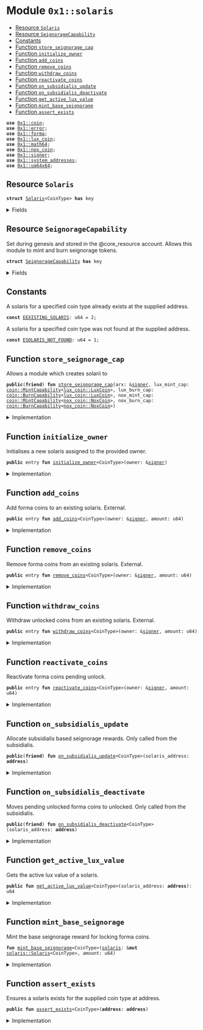 
<a name="0x1_solaris"></a>

# Module `0x1::solaris`



-  [Resource `Solaris`](#0x1_solaris_Solaris)
-  [Resource `SeignorageCapability`](#0x1_solaris_SeignorageCapability)
-  [Constants](#@Constants_0)
-  [Function `store_seignorage_cap`](#0x1_solaris_store_seignorage_cap)
-  [Function `initialize_owner`](#0x1_solaris_initialize_owner)
-  [Function `add_coins`](#0x1_solaris_add_coins)
-  [Function `remove_coins`](#0x1_solaris_remove_coins)
-  [Function `withdraw_coins`](#0x1_solaris_withdraw_coins)
-  [Function `reactivate_coins`](#0x1_solaris_reactivate_coins)
-  [Function `on_subsidialis_update`](#0x1_solaris_on_subsidialis_update)
-  [Function `on_subsidialis_deactivate`](#0x1_solaris_on_subsidialis_deactivate)
-  [Function `get_active_lux_value`](#0x1_solaris_get_active_lux_value)
-  [Function `mint_base_seignorage`](#0x1_solaris_mint_base_seignorage)
-  [Function `assert_exists`](#0x1_solaris_assert_exists)


<pre><code><b>use</b> <a href="coin.md#0x1_coin">0x1::coin</a>;
<b>use</b> <a href="../../std/doc/error.md#0x1_error">0x1::error</a>;
<b>use</b> <a href="forma.md#0x1_forma">0x1::forma</a>;
<b>use</b> <a href="lux_coin.md#0x1_lux_coin">0x1::lux_coin</a>;
<b>use</b> <a href="../../std/doc/math64.md#0x1_math64">0x1::math64</a>;
<b>use</b> <a href="nox_coin.md#0x1_nox_coin">0x1::nox_coin</a>;
<b>use</b> <a href="../../std/doc/signer.md#0x1_signer">0x1::signer</a>;
<b>use</b> <a href="system_addresses.md#0x1_system_addresses">0x1::system_addresses</a>;
<b>use</b> <a href="../../std/doc/uq64x64.md#0x1_uq64x64">0x1::uq64x64</a>;
</code></pre>



<a name="0x1_solaris_Solaris"></a>

## Resource `Solaris`



<pre><code><b>struct</b> <a href="solaris.md#0x1_solaris_Solaris">Solaris</a>&lt;CoinType&gt; <b>has</b> key
</code></pre>



<details>
<summary>Fields</summary>


<dl>
<dt>
<code>owner_address: <b>address</b></code>
</dt>
<dd>
 Address of the owner of the solaris.
</dd>
<dt>
<code>active_lux: <a href="coin.md#0x1_coin_Coin">coin::Coin</a>&lt;<a href="lux_coin.md#0x1_lux_coin_LuxCoin">lux_coin::LuxCoin</a>&gt;</code>
</dt>
<dd>
 Active lux.
</dd>
<dt>
<code>pending_active_lux: <a href="coin.md#0x1_coin_Coin">coin::Coin</a>&lt;<a href="lux_coin.md#0x1_lux_coin_LuxCoin">lux_coin::LuxCoin</a>&gt;</code>
</dt>
<dd>
 Lux pending activation. Occurs every epoch.
</dd>
<dt>
<code>active_nox: <a href="coin.md#0x1_coin_Coin">coin::Coin</a>&lt;<a href="nox_coin.md#0x1_nox_coin_NoxCoin">nox_coin::NoxCoin</a>&gt;</code>
</dt>
<dd>
 Active nox.
</dd>
<dt>
<code>pending_active_nox: <a href="coin.md#0x1_coin_Coin">coin::Coin</a>&lt;<a href="nox_coin.md#0x1_nox_coin_NoxCoin">nox_coin::NoxCoin</a>&gt;</code>
</dt>
<dd>
 Nox pending activation. Occurs every epoch where ARX > 1.
</dd>
<dt>
<code>locked_forma: <a href="coin.md#0x1_coin_Coin">coin::Coin</a>&lt;CoinType&gt;</code>
</dt>
<dd>
 Locked forma coins.
</dd>
<dt>
<code>pending_unlocked_forma: <a href="coin.md#0x1_coin_Coin">coin::Coin</a>&lt;CoinType&gt;</code>
</dt>
<dd>
 Forma coins pending unlock.
</dd>
<dt>
<code>unlocked_forma: <a href="coin.md#0x1_coin_Coin">coin::Coin</a>&lt;CoinType&gt;</code>
</dt>
<dd>
 Unlocked forma coins.
</dd>
<dt>
<code>time_remaining: u64</code>
</dt>
<dd>
 The time remaining until the forma coins are withdrawable.
</dd>
</dl>


</details>

<a name="0x1_solaris_SeignorageCapability"></a>

## Resource `SeignorageCapability`

Set during genesis and stored in the @core_resource account.
Allows this module to mint and burn seignorage tokens.


<pre><code><b>struct</b> <a href="solaris.md#0x1_solaris_SeignorageCapability">SeignorageCapability</a> <b>has</b> key
</code></pre>



<details>
<summary>Fields</summary>


<dl>
<dt>
<code>lux_mint_cap: <a href="coin.md#0x1_coin_MintCapability">coin::MintCapability</a>&lt;<a href="lux_coin.md#0x1_lux_coin_LuxCoin">lux_coin::LuxCoin</a>&gt;</code>
</dt>
<dd>

</dd>
<dt>
<code>lux_burn_cap: <a href="coin.md#0x1_coin_BurnCapability">coin::BurnCapability</a>&lt;<a href="lux_coin.md#0x1_lux_coin_LuxCoin">lux_coin::LuxCoin</a>&gt;</code>
</dt>
<dd>

</dd>
<dt>
<code>nox_mint_cap: <a href="coin.md#0x1_coin_MintCapability">coin::MintCapability</a>&lt;<a href="nox_coin.md#0x1_nox_coin_NoxCoin">nox_coin::NoxCoin</a>&gt;</code>
</dt>
<dd>

</dd>
<dt>
<code>nox_burn_cap: <a href="coin.md#0x1_coin_BurnCapability">coin::BurnCapability</a>&lt;<a href="nox_coin.md#0x1_nox_coin_NoxCoin">nox_coin::NoxCoin</a>&gt;</code>
</dt>
<dd>

</dd>
</dl>


</details>

<a name="@Constants_0"></a>

## Constants


<a name="0x1_solaris_EEXISTING_SOLARIS"></a>

A solaris for a specified coin type already exists at the supplied address.


<pre><code><b>const</b> <a href="solaris.md#0x1_solaris_EEXISTING_SOLARIS">EEXISTING_SOLARIS</a>: u64 = 2;
</code></pre>



<a name="0x1_solaris_ESOLARIS_NOT_FOUND"></a>

A solaris for a specified coin type was not found at the supplied address.


<pre><code><b>const</b> <a href="solaris.md#0x1_solaris_ESOLARIS_NOT_FOUND">ESOLARIS_NOT_FOUND</a>: u64 = 1;
</code></pre>



<a name="0x1_solaris_store_seignorage_cap"></a>

## Function `store_seignorage_cap`

Allows a module which creates solarii to


<pre><code><b>public</b>(<b>friend</b>) <b>fun</b> <a href="solaris.md#0x1_solaris_store_seignorage_cap">store_seignorage_cap</a>(arx: &<a href="../../std/doc/signer.md#0x1_signer">signer</a>, lux_mint_cap: <a href="coin.md#0x1_coin_MintCapability">coin::MintCapability</a>&lt;<a href="lux_coin.md#0x1_lux_coin_LuxCoin">lux_coin::LuxCoin</a>&gt;, lux_burn_cap: <a href="coin.md#0x1_coin_BurnCapability">coin::BurnCapability</a>&lt;<a href="lux_coin.md#0x1_lux_coin_LuxCoin">lux_coin::LuxCoin</a>&gt;, nox_mint_cap: <a href="coin.md#0x1_coin_MintCapability">coin::MintCapability</a>&lt;<a href="nox_coin.md#0x1_nox_coin_NoxCoin">nox_coin::NoxCoin</a>&gt;, nox_burn_cap: <a href="coin.md#0x1_coin_BurnCapability">coin::BurnCapability</a>&lt;<a href="nox_coin.md#0x1_nox_coin_NoxCoin">nox_coin::NoxCoin</a>&gt;)
</code></pre>



<details>
<summary>Implementation</summary>


<pre><code><b>public</b>(<b>friend</b>) <b>fun</b> <a href="solaris.md#0x1_solaris_store_seignorage_cap">store_seignorage_cap</a>(
	arx: &<a href="../../std/doc/signer.md#0x1_signer">signer</a>,
	lux_mint_cap: MintCapability&lt;LuxCoin&gt;,
	lux_burn_cap: BurnCapability&lt;LuxCoin&gt;,
	nox_mint_cap: MintCapability&lt;NoxCoin&gt;,
	nox_burn_cap: BurnCapability&lt;NoxCoin&gt;,
) {
	<a href="system_addresses.md#0x1_system_addresses_assert_arx">system_addresses::assert_arx</a>(arx);
	<b>move_to</b>(arx, <a href="solaris.md#0x1_solaris_SeignorageCapability">SeignorageCapability</a> {
	    lux_mint_cap, lux_burn_cap, nox_mint_cap, nox_burn_cap,
	});
}
</code></pre>



</details>

<a name="0x1_solaris_initialize_owner"></a>

## Function `initialize_owner`

Initialises a new solaris assigned to the provided owner.


<pre><code><b>public</b> entry <b>fun</b> <a href="solaris.md#0x1_solaris_initialize_owner">initialize_owner</a>&lt;CoinType&gt;(owner: &<a href="../../std/doc/signer.md#0x1_signer">signer</a>)
</code></pre>



<details>
<summary>Implementation</summary>


<pre><code><b>public</b> entry <b>fun</b> <a href="solaris.md#0x1_solaris_initialize_owner">initialize_owner</a>&lt;CoinType&gt;(owner: &<a href="../../std/doc/signer.md#0x1_signer">signer</a>) {
	// Ensure a <a href="forma.md#0x1_forma">forma</a> <b>exists</b> for this <a href="solaris.md#0x1_solaris">solaris</a>.
	<a href="forma.md#0x1_forma_assert_exists">forma::assert_exists</a>&lt;CoinType&gt;();
	// Ensure a <a href="solaris.md#0x1_solaris">solaris</a> does not already exist for this owner.
	<b>let</b> owner_address = <a href="../../std/doc/signer.md#0x1_signer_address_of">signer::address_of</a>(owner);
	<b>assert</b>!(!<b>exists</b>&lt;<a href="solaris.md#0x1_solaris_Solaris">Solaris</a>&lt;CoinType&gt;&gt;(owner_address), <a href="../../std/doc/error.md#0x1_error_already_exists">error::already_exists</a>(<a href="solaris.md#0x1_solaris_EEXISTING_SOLARIS">EEXISTING_SOLARIS</a>));
	// Initialise a new <a href="solaris.md#0x1_solaris">solaris</a> and <b>move</b> <b>to</b> owner.
	<b>move_to</b>(owner, <a href="solaris.md#0x1_solaris_Solaris">Solaris</a> {
	    owner_address,
	    active_lux: <a href="coin.md#0x1_coin_zero">coin::zero</a>&lt;LuxCoin&gt;(),
	    pending_active_lux: <a href="coin.md#0x1_coin_zero">coin::zero</a>&lt;LuxCoin&gt;(),
	    active_nox: <a href="coin.md#0x1_coin_zero">coin::zero</a>&lt;NoxCoin&gt;(),
	    pending_active_nox: <a href="coin.md#0x1_coin_zero">coin::zero</a>&lt;NoxCoin&gt;(),
	    locked_forma: <a href="coin.md#0x1_coin_zero">coin::zero</a>&lt;CoinType&gt;(),
	    pending_unlocked_forma: <a href="coin.md#0x1_coin_zero">coin::zero</a>&lt;CoinType&gt;(),
	    unlocked_forma: <a href="coin.md#0x1_coin_zero">coin::zero</a>&lt;CoinType&gt;(),
	    time_remaining: 0,
	});
}
</code></pre>



</details>

<a name="0x1_solaris_add_coins"></a>

## Function `add_coins`

Add forma coins to an existing solaris. External.


<pre><code><b>public</b> entry <b>fun</b> <a href="solaris.md#0x1_solaris_add_coins">add_coins</a>&lt;CoinType&gt;(owner: &<a href="../../std/doc/signer.md#0x1_signer">signer</a>, amount: u64)
</code></pre>



<details>
<summary>Implementation</summary>


<pre><code><b>public</b> entry <b>fun</b> <a href="solaris.md#0x1_solaris_add_coins">add_coins</a>&lt;CoinType&gt;(owner: &<a href="../../std/doc/signer.md#0x1_signer">signer</a>, amount: u64)
	<b>acquires</b> <a href="solaris.md#0x1_solaris_SeignorageCapability">SeignorageCapability</a>, <a href="solaris.md#0x1_solaris_Solaris">Solaris</a>
{
	<b>let</b> solaris_address = <a href="../../std/doc/signer.md#0x1_signer_address_of">signer::address_of</a>(owner);
	<a href="solaris.md#0x1_solaris_assert_exists">assert_exists</a>&lt;CoinType&gt;(solaris_address);

	// Withdraw the specified amount of <a href="forma.md#0x1_forma">forma</a> coins from the owners wallet.
	<b>let</b> coins = <a href="coin.md#0x1_coin_withdraw">coin::withdraw</a>&lt;CoinType&gt;(owner, amount);

	// Check that the <a href="coin.md#0x1_coin">coin</a> value is != 0.
	<b>let</b> amount = <a href="coin.md#0x1_coin_value">coin::value</a>(&coins);
	<b>if</b> (amount == 0) {
	    // Otherwise burn the 0 coins.
	    <a href="coin.md#0x1_coin_destroy_zero">coin::destroy_zero</a>(coins);
	    <b>return</b>
	};

	// Store the added coins into the <a href="solaris.md#0x1_solaris">solaris</a>.
	<b>let</b> <a href="solaris.md#0x1_solaris">solaris</a> = <b>borrow_global_mut</b>&lt;<a href="solaris.md#0x1_solaris_Solaris">Solaris</a>&lt;CoinType&gt;&gt;(solaris_address);
	<a href="coin.md#0x1_coin_merge">coin::merge</a>&lt;CoinType&gt;(&<b>mut</b> <a href="solaris.md#0x1_solaris">solaris</a>.locked_forma, coins);

	// Mint the base seignorage reward for locking <a href="forma.md#0x1_forma">forma</a> coins.
	<a href="solaris.md#0x1_solaris_mint_base_seignorage">mint_base_seignorage</a>&lt;CoinType&gt;(<a href="solaris.md#0x1_solaris">solaris</a>, amount);
}
</code></pre>



</details>

<a name="0x1_solaris_remove_coins"></a>

## Function `remove_coins`

Remove forma coins from an existing solaris. External.


<pre><code><b>public</b> entry <b>fun</b> <a href="solaris.md#0x1_solaris_remove_coins">remove_coins</a>&lt;CoinType&gt;(owner: &<a href="../../std/doc/signer.md#0x1_signer">signer</a>, amount: u64)
</code></pre>



<details>
<summary>Implementation</summary>


<pre><code><b>public</b> entry <b>fun</b> <a href="solaris.md#0x1_solaris_remove_coins">remove_coins</a>&lt;CoinType&gt;(owner: &<a href="../../std/doc/signer.md#0x1_signer">signer</a>, amount: u64)
	<b>acquires</b> <a href="solaris.md#0x1_solaris_SeignorageCapability">SeignorageCapability</a>, <a href="solaris.md#0x1_solaris_Solaris">Solaris</a>
{
	// Short-circuit <b>if</b> amount <b>to</b> remove is 0 so that no events are emitted.
	<b>if</b> (amount == 0) {
	    <b>return</b>
	};
	
	// Fetch the <a href="solaris.md#0x1_solaris">solaris</a> assigned <b>to</b> the current owner.
	<b>let</b> solaris_address = <a href="../../std/doc/signer.md#0x1_signer_address_of">signer::address_of</a>(owner);
	<a href="solaris.md#0x1_solaris_assert_exists">assert_exists</a>&lt;CoinType&gt;(solaris_address);
	<b>let</b> <a href="solaris.md#0x1_solaris">solaris</a> = <b>borrow_global_mut</b>&lt;<a href="solaris.md#0x1_solaris_Solaris">Solaris</a>&lt;CoinType&gt;&gt;(solaris_address);
	
	// Cap the amount <b>to</b> unlock by the maximum locked <a href="forma.md#0x1_forma">forma</a> coins.
	<b>let</b> locked_amount = <a href="coin.md#0x1_coin_value">coin::value</a>(&<a href="solaris.md#0x1_solaris">solaris</a>.locked_forma);
	<b>let</b> remove_amount = <a href="../../std/doc/math64.md#0x1_math64_min">math64::min</a>(amount, locked_amount);
	// Return <b>if</b> the amount is 0.
	<b>if</b> (amount == 0) {
	    <b>return</b>
	};
	// Move locked removed coins <b>to</b> pending unlocked. When the lockup cycle expires they will be
	// moved <b>to</b> unlocked and become withdrawable.
	<b>let</b> removed_coins = <a href="coin.md#0x1_coin_extract">coin::extract</a>(&<b>mut</b> <a href="solaris.md#0x1_solaris">solaris</a>.locked_forma, remove_amount);
	<a href="coin.md#0x1_coin_merge">coin::merge</a>&lt;CoinType&gt;(&<b>mut</b> <a href="solaris.md#0x1_solaris">solaris</a>.pending_unlocked_forma, removed_coins);

	// Compute (locked_amount / remove_amount) in order <b>to</b> calculate how much seignorage should be
	// burned for unlocking.
	<b>let</b> seignorage_burn_fraction = <a href="../../std/doc/uq64x64.md#0x1_uq64x64_decode">uq64x64::decode</a>(<a href="../../std/doc/uq64x64.md#0x1_uq64x64_fraction">uq64x64::fraction</a>(locked_amount, remove_amount));

	// Burn a (active_nox_amount / seignorage_burn_fraction) of nox.
	<b>let</b> nox_burn_cap = &<b>borrow_global</b>&lt;<a href="solaris.md#0x1_solaris_SeignorageCapability">SeignorageCapability</a>&gt;(@arx).nox_burn_cap;
	<b>let</b> nox_amount = <a href="coin.md#0x1_coin_value">coin::value</a>(&<a href="solaris.md#0x1_solaris">solaris</a>.active_nox);
	<b>let</b> nox_burn_amount = <a href="../../std/doc/uq64x64.md#0x1_uq64x64_decode">uq64x64::decode</a>(<a href="../../std/doc/uq64x64.md#0x1_uq64x64_fraction">uq64x64::fraction</a>(nox_amount, seignorage_burn_fraction));
	<b>let</b> nox_coins = <a href="coin.md#0x1_coin_extract">coin::extract</a>(&<b>mut</b> <a href="solaris.md#0x1_solaris">solaris</a>.active_nox, nox_burn_amount);
	<a href="coin.md#0x1_coin_burn">coin::burn</a>(nox_coins, nox_burn_cap);

	// Burn a (active_lux_amount / seignorage_burn_fraction) of lux.
	<b>let</b> lux_burn_cap = &<b>borrow_global</b>&lt;<a href="solaris.md#0x1_solaris_SeignorageCapability">SeignorageCapability</a>&gt;(@arx).lux_burn_cap;
	<b>let</b> lux_amount = <a href="coin.md#0x1_coin_value">coin::value</a>(&<a href="solaris.md#0x1_solaris">solaris</a>.active_lux);
	<b>let</b> lux_burn_amount = <a href="../../std/doc/uq64x64.md#0x1_uq64x64_decode">uq64x64::decode</a>(<a href="../../std/doc/uq64x64.md#0x1_uq64x64_fraction">uq64x64::fraction</a>(lux_amount, seignorage_burn_fraction));
	<b>let</b> lux_coins = <a href="coin.md#0x1_coin_extract">coin::extract</a>(&<b>mut</b> <a href="solaris.md#0x1_solaris">solaris</a>.active_lux, lux_burn_amount);
	<a href="coin.md#0x1_coin_burn">coin::burn</a>(lux_coins, lux_burn_cap);
}
</code></pre>



</details>

<a name="0x1_solaris_withdraw_coins"></a>

## Function `withdraw_coins`

Withdraw unlocked coins from an existing solaris. External.


<pre><code><b>public</b> entry <b>fun</b> <a href="solaris.md#0x1_solaris_withdraw_coins">withdraw_coins</a>&lt;CoinType&gt;(owner: &<a href="../../std/doc/signer.md#0x1_signer">signer</a>, amount: u64)
</code></pre>



<details>
<summary>Implementation</summary>


<pre><code><b>public</b> entry <b>fun</b> <a href="solaris.md#0x1_solaris_withdraw_coins">withdraw_coins</a>&lt;CoinType&gt;(owner: &<a href="../../std/doc/signer.md#0x1_signer">signer</a>, amount: u64)
	<b>acquires</b> <a href="solaris.md#0x1_solaris_Solaris">Solaris</a>
{
	// Check that the amount <b>to</b> withdraw != 0, otherwise <b>return</b>.
	<b>if</b> (amount == 0) {
	    <b>return</b>
	};

	// Fetch the <a href="solaris.md#0x1_solaris">solaris</a> assigned <b>to</b> the current owner.
	<b>let</b> solaris_address = <a href="../../std/doc/signer.md#0x1_signer_address_of">signer::address_of</a>(owner);
	<a href="solaris.md#0x1_solaris_assert_exists">assert_exists</a>&lt;CoinType&gt;(solaris_address);
	<b>let</b> <a href="solaris.md#0x1_solaris">solaris</a> = <b>borrow_global_mut</b>&lt;<a href="solaris.md#0x1_solaris_Solaris">Solaris</a>&lt;CoinType&gt;&gt;(solaris_address);

	// Compute the amount <b>to</b> withdraw capped by the unlocked amount.
	<b>let</b> unlocked_amount = <a href="coin.md#0x1_coin_value">coin::value</a>(&<a href="solaris.md#0x1_solaris">solaris</a>.unlocked_forma);
	<b>let</b> withdraw_amount = <a href="../../std/doc/math64.md#0x1_math64_min">math64::min</a>(amount, unlocked_amount);
	// Check that the withdrawn amount is non-zero, otherwise <b>return</b>.
	<b>if</b> (withdraw_amount == 0) {
	    <b>return</b>
	};

	// Move unlocked coins <b>to</b> owner.
	<b>let</b> withdrawn_coins = <a href="coin.md#0x1_coin_extract">coin::extract</a>(&<b>mut</b> <a href="solaris.md#0x1_solaris">solaris</a>.unlocked_forma, withdraw_amount);
	<a href="coin.md#0x1_coin_deposit">coin::deposit</a>&lt;CoinType&gt;(<a href="../../std/doc/signer.md#0x1_signer_address_of">signer::address_of</a>(owner), withdrawn_coins);
}
</code></pre>



</details>

<a name="0x1_solaris_reactivate_coins"></a>

## Function `reactivate_coins`

Reactivate forma coins pending unlock.


<pre><code><b>public</b> entry <b>fun</b> <a href="solaris.md#0x1_solaris_reactivate_coins">reactivate_coins</a>&lt;CoinType&gt;(owner: &<a href="../../std/doc/signer.md#0x1_signer">signer</a>, amount: u64)
</code></pre>



<details>
<summary>Implementation</summary>


<pre><code><b>public</b> entry <b>fun</b> <a href="solaris.md#0x1_solaris_reactivate_coins">reactivate_coins</a>&lt;CoinType&gt;(owner: &<a href="../../std/doc/signer.md#0x1_signer">signer</a>, amount: u64)
	<b>acquires</b> <a href="solaris.md#0x1_solaris_SeignorageCapability">SeignorageCapability</a>, <a href="solaris.md#0x1_solaris_Solaris">Solaris</a>
{
	// Check that the amount <b>to</b> reactivate != 0, otherwise <b>return</b>.
	<b>if</b> (amount == 0) {
	    <b>return</b>
	};

	// Fetch the <a href="solaris.md#0x1_solaris">solaris</a> assigned <b>to</b> the current owner.
	<b>let</b> solaris_address = <a href="../../std/doc/signer.md#0x1_signer_address_of">signer::address_of</a>(owner);
	<a href="solaris.md#0x1_solaris_assert_exists">assert_exists</a>&lt;CoinType&gt;(solaris_address);
	<b>let</b> <a href="solaris.md#0x1_solaris">solaris</a> = <b>borrow_global_mut</b>&lt;<a href="solaris.md#0x1_solaris_Solaris">Solaris</a>&lt;CoinType&gt;&gt;(solaris_address);

	// Compute the amount <b>to</b> reactivate capped by the pending unlocked amount.
	<b>let</b> pending_unlocked_amount = <a href="coin.md#0x1_coin_value">coin::value</a>(&<a href="solaris.md#0x1_solaris">solaris</a>.pending_unlocked_forma);
	<b>let</b> reactivate_amount = <a href="../../std/doc/math64.md#0x1_math64_min">math64::min</a>(amount, pending_unlocked_amount);
	// Check that the reactivate amount is non-zero, otherwise <b>return</b>.
	<b>if</b> (reactivate_amount == 0) {
	    <b>return</b>
	};

	// Move pending unlocked <b>to</b> active.
	<b>let</b> reactivated_coins = <a href="coin.md#0x1_coin_extract">coin::extract</a>(&<b>mut</b> <a href="solaris.md#0x1_solaris">solaris</a>.pending_unlocked_forma, reactivate_amount);
	<a href="coin.md#0x1_coin_merge">coin::merge</a>&lt;CoinType&gt;(&<b>mut</b> <a href="solaris.md#0x1_solaris">solaris</a>.locked_forma, reactivated_coins);

	// Re-assign seignorage <b>to</b> reactivated coins.
	<a href="solaris.md#0x1_solaris_mint_base_seignorage">mint_base_seignorage</a>&lt;CoinType&gt;(<a href="solaris.md#0x1_solaris">solaris</a>, reactivate_amount);
}
</code></pre>



</details>

<a name="0x1_solaris_on_subsidialis_update"></a>

## Function `on_subsidialis_update`

Allocate subsidialis based seignorage rewards. Only called from the subsidialis.


<pre><code><b>public</b>(<b>friend</b>) <b>fun</b> <a href="solaris.md#0x1_solaris_on_subsidialis_update">on_subsidialis_update</a>&lt;CoinType&gt;(solaris_address: <b>address</b>)
</code></pre>



<details>
<summary>Implementation</summary>


<pre><code><b>public</b>(<b>friend</b>) <b>fun</b> <a href="solaris.md#0x1_solaris_on_subsidialis_update">on_subsidialis_update</a>&lt;CoinType&gt;(solaris_address: <b>address</b>)
	<b>acquires</b> <a href="solaris.md#0x1_solaris_Solaris">Solaris</a>, <a href="solaris.md#0x1_solaris_SeignorageCapability">SeignorageCapability</a>
{
	// Fetch the <a href="solaris.md#0x1_solaris">solaris</a> assigned <b>to</b> the current owner.
	<a href="solaris.md#0x1_solaris_assert_exists">assert_exists</a>&lt;CoinType&gt;(solaris_address);
	<b>let</b> <a href="solaris.md#0x1_solaris">solaris</a> = <b>borrow_global_mut</b>&lt;<a href="solaris.md#0x1_solaris_Solaris">Solaris</a>&lt;CoinType&gt;&gt;(solaris_address);

	// Pending active nox is moved <b>to</b> active (generated by the moneta)
	<b>let</b> pending_nox_amount = <a href="coin.md#0x1_coin_value">coin::value</a>(&<a href="solaris.md#0x1_solaris">solaris</a>.pending_active_nox);
	<b>let</b> pending_nox = <a href="coin.md#0x1_coin_extract">coin::extract</a>(&<b>mut</b> <a href="solaris.md#0x1_solaris">solaris</a>.pending_active_nox, pending_nox_amount);
	<a href="coin.md#0x1_coin_merge">coin::merge</a>(&<b>mut</b> <a href="solaris.md#0x1_solaris">solaris</a>.active_nox, pending_nox);

	// Pending active lux is moved <b>to</b> active (generated per epoch by held nox)
	<b>let</b> pending_lux_amount = <a href="coin.md#0x1_coin_value">coin::value</a>(&<a href="solaris.md#0x1_solaris">solaris</a>.pending_active_lux);
	<b>let</b> pending_lux = <a href="coin.md#0x1_coin_extract">coin::extract</a>(&<b>mut</b> <a href="solaris.md#0x1_solaris">solaris</a>.pending_active_lux, pending_lux_amount);
	<a href="coin.md#0x1_coin_merge">coin::merge</a>(&<b>mut</b> <a href="solaris.md#0x1_solaris">solaris</a>.active_lux, pending_lux);

	// Each active nox is used <b>to</b> generate 1/10000th of a pending_active lux
	<b>let</b> active_nox_value = <a href="coin.md#0x1_coin_value">coin::value</a>(&<a href="solaris.md#0x1_solaris">solaris</a>.active_nox);
	<b>let</b> pending_lux_reward = <a href="../../std/doc/uq64x64.md#0x1_uq64x64_decode">uq64x64::decode</a>(<a href="../../std/doc/uq64x64.md#0x1_uq64x64_fraction">uq64x64::fraction</a>(active_nox_value, 10000));
	<b>let</b> lux_mint_cap = &<b>borrow_global</b>&lt;<a href="solaris.md#0x1_solaris_SeignorageCapability">SeignorageCapability</a>&gt;(@arx).lux_mint_cap;
	<b>let</b> lux_reward = <a href="coin.md#0x1_coin_mint">coin::mint</a>(pending_lux_reward, lux_mint_cap);
	<a href="coin.md#0x1_coin_merge">coin::merge</a>(&<b>mut</b> <a href="solaris.md#0x1_solaris">solaris</a>.pending_active_lux, lux_reward);
}
</code></pre>



</details>

<a name="0x1_solaris_on_subsidialis_deactivate"></a>

## Function `on_subsidialis_deactivate`

Moves pending unlocked forma coins to unlocked. Only called from the subsidialis.


<pre><code><b>public</b>(<b>friend</b>) <b>fun</b> <a href="solaris.md#0x1_solaris_on_subsidialis_deactivate">on_subsidialis_deactivate</a>&lt;CoinType&gt;(solaris_address: <b>address</b>)
</code></pre>



<details>
<summary>Implementation</summary>


<pre><code><b>public</b>(<b>friend</b>) <b>fun</b> <a href="solaris.md#0x1_solaris_on_subsidialis_deactivate">on_subsidialis_deactivate</a>&lt;CoinType&gt;(solaris_address: <b>address</b>)
	<b>acquires</b> <a href="solaris.md#0x1_solaris_Solaris">Solaris</a>
{
	// Fetch the <a href="solaris.md#0x1_solaris">solaris</a> assigned <b>to</b> the current owner.
	<a href="solaris.md#0x1_solaris_assert_exists">assert_exists</a>&lt;CoinType&gt;(solaris_address);
	<b>let</b> <a href="solaris.md#0x1_solaris">solaris</a> = <b>borrow_global_mut</b>&lt;<a href="solaris.md#0x1_solaris_Solaris">Solaris</a>&lt;CoinType&gt;&gt;(solaris_address);

	// Pending unlocked <a href="forma.md#0x1_forma">forma</a> coins are moved <b>to</b> unlocked
	<b>let</b> amount = <a href="coin.md#0x1_coin_value">coin::value</a>(&<a href="solaris.md#0x1_solaris">solaris</a>.pending_unlocked_forma);
	<b>let</b> pending_unlocked_forma = <a href="coin.md#0x1_coin_extract">coin::extract</a>(&<b>mut</b> <a href="solaris.md#0x1_solaris">solaris</a>.pending_unlocked_forma, amount);
	<a href="coin.md#0x1_coin_merge">coin::merge</a>(&<b>mut</b> <a href="solaris.md#0x1_solaris">solaris</a>.unlocked_forma, pending_unlocked_forma);
}
</code></pre>



</details>

<a name="0x1_solaris_get_active_lux_value"></a>

## Function `get_active_lux_value`

Gets the active lux value of a solaris.


<pre><code><b>public</b> <b>fun</b> <a href="solaris.md#0x1_solaris_get_active_lux_value">get_active_lux_value</a>&lt;CoinType&gt;(solaris_address: <b>address</b>): u64
</code></pre>



<details>
<summary>Implementation</summary>


<pre><code><b>public</b> <b>fun</b> <a href="solaris.md#0x1_solaris_get_active_lux_value">get_active_lux_value</a>&lt;CoinType&gt;(solaris_address: <b>address</b>): u64
	<b>acquires</b> <a href="solaris.md#0x1_solaris_Solaris">Solaris</a>
{
	<a href="solaris.md#0x1_solaris_assert_exists">assert_exists</a>&lt;CoinType&gt;(solaris_address);
	<b>let</b> <a href="solaris.md#0x1_solaris">solaris</a> = <b>borrow_global</b>&lt;<a href="solaris.md#0x1_solaris_Solaris">Solaris</a>&lt;CoinType&gt;&gt;(solaris_address);
	<a href="coin.md#0x1_coin_value">coin::value</a>(&<a href="solaris.md#0x1_solaris">solaris</a>.active_lux)
}
</code></pre>



</details>

<a name="0x1_solaris_mint_base_seignorage"></a>

## Function `mint_base_seignorage`

Mint the base seignorage reward for locking forma coins.


<pre><code><b>fun</b> <a href="solaris.md#0x1_solaris_mint_base_seignorage">mint_base_seignorage</a>&lt;CoinType&gt;(<a href="solaris.md#0x1_solaris">solaris</a>: &<b>mut</b> <a href="solaris.md#0x1_solaris_Solaris">solaris::Solaris</a>&lt;CoinType&gt;, amount: u64)
</code></pre>



<details>
<summary>Implementation</summary>


<pre><code><b>fun</b> <a href="solaris.md#0x1_solaris_mint_base_seignorage">mint_base_seignorage</a>&lt;CoinType&gt;(<a href="solaris.md#0x1_solaris">solaris</a>: &<b>mut</b> <a href="solaris.md#0x1_solaris_Solaris">Solaris</a>&lt;CoinType&gt;, amount: u64)
	<b>acquires</b> <a href="solaris.md#0x1_solaris_SeignorageCapability">SeignorageCapability</a>
{
	// Mint amount * lux_incentive coins.
	<b>let</b> lux_incentive = <a href="forma.md#0x1_forma_get_lux_incentive">forma::get_lux_incentive</a>&lt;CoinType&gt;();
	<b>let</b> lux_mint_cap = &<b>borrow_global</b>&lt;<a href="solaris.md#0x1_solaris_SeignorageCapability">SeignorageCapability</a>&gt;(@arx).lux_mint_cap;
	<b>let</b> lux_coins = <a href="coin.md#0x1_coin_mint">coin::mint</a>(amount * lux_incentive, lux_mint_cap);
	// Store the lux coins in the active lux.
	<a href="coin.md#0x1_coin_merge">coin::merge</a>(&<b>mut</b> <a href="solaris.md#0x1_solaris">solaris</a>.active_lux, lux_coins);

	// Mint amount * nox_incentive coins.
	<b>let</b> nox_incentive = <a href="forma.md#0x1_forma_get_nox_incentive">forma::get_nox_incentive</a>&lt;CoinType&gt;();
	<b>let</b> nox_mint_cap = &<b>borrow_global</b>&lt;<a href="solaris.md#0x1_solaris_SeignorageCapability">SeignorageCapability</a>&gt;(@arx).nox_mint_cap;
	<b>let</b> nox_coins = <a href="coin.md#0x1_coin_mint">coin::mint</a>(amount * nox_incentive, nox_mint_cap);
	// Store the nox coins in the active nox.
	<a href="coin.md#0x1_coin_merge">coin::merge</a>(&<b>mut</b> <a href="solaris.md#0x1_solaris">solaris</a>.active_nox, nox_coins);
}
</code></pre>



</details>

<a name="0x1_solaris_assert_exists"></a>

## Function `assert_exists`

Ensures a solaris exists for the supplied coin type at address.


<pre><code><b>public</b> <b>fun</b> <a href="solaris.md#0x1_solaris_assert_exists">assert_exists</a>&lt;CoinType&gt;(<b>address</b>: <b>address</b>)
</code></pre>



<details>
<summary>Implementation</summary>


<pre><code><b>public</b> <b>fun</b> <a href="solaris.md#0x1_solaris_assert_exists">assert_exists</a>&lt;CoinType&gt;(<b>address</b>: <b>address</b>) {
	<b>assert</b>!(<b>exists</b>&lt;<a href="solaris.md#0x1_solaris_Solaris">Solaris</a>&lt;CoinType&gt;&gt;(<b>address</b>), <a href="../../std/doc/error.md#0x1_error_not_found">error::not_found</a>(<a href="solaris.md#0x1_solaris_ESOLARIS_NOT_FOUND">ESOLARIS_NOT_FOUND</a>));
}
</code></pre>



</details>


[move-book]: https://move-language.github.io/move/introduction.html
